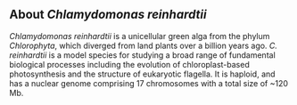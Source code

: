About *Chlamydomonas reinhardtii*
---------------------------------

*Chlamydomonas reinhardtii* is a unicellular green alga from the phylum
*Chlorophyta*, which diverged from land plants over a billion years ago.
*C. reinhardtii* is a model species for studying a broad range of
fundamental biological processes including the evolution of
chloroplast-based photosynthesis and the structure of eukaryotic
flagella. It is haploid, and has a nuclear genome comprising 17
chromosomes with a total size of \~120 Mb.
